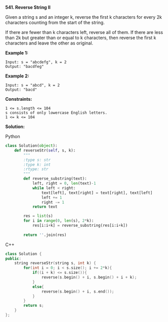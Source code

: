 **541. Reverse String II**

Given a string s and an integer k, reverse the first k characters for every 2k characters counting from the start of the string.

If there are fewer than k characters left, reverse all of them. If there are less than 2k but greater than or equal to k characters, then reverse the first k characters and leave the other as original.

 


**Example 1:**


```
Input: s = "abcdefg", k = 2
Output: "bacdfeg"
```
**Example 2:**

```
Input: s = "abcd", k = 2
Output: "bacd"
```

**Constraints:**

```
1 <= s.length <= 104
s consists of only lowercase English letters.
1 <= k <= 104
```

**Solution:**

Python
```python
class Solution(object):
    def reverseStr(self, s, k):
        """
        :type s: str
        :type k: int
        :rtype: str
        """
        def reverse_substring(text):
            left, right = 0, len(text)-1
            while left < right:
                text[left], text[right] = text[right], text[left]
                left += 1
                right -= 1
            return text

        res = list(s)
        for i in range(0, len(s), 2*k):
            res[i:i+k] = reverse_substring(res[i:i+k])
        
        return ''.join(res)

```
C++
```cpp
class Solution {
public:
    string reverseStr(string s, int k) {
        for(int i = 0; i < s.size(); i += 2*k){
            if((i + k) <= s.size()){
                reverse(s.begin() + i, s.begin() + i + k);
            }
            else{
                reverse(s.begin() + i, s.end());
            }
        }
        return s;
    }
};

```
